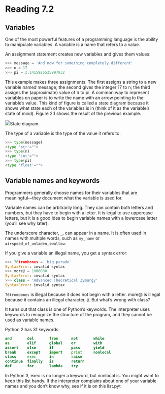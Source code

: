 # Reading 7.2

## Variables

One of the most powerful features of a programming language is the ability to manipulate variables. A variable is a name that refers to a value.

An assignment statement creates new variables and gives them values:

```python
>>> message = 'And now for something completely different'
>>> n = 17
>>> pi = 3.1415926535897932
```

This example makes three assignments. The first assigns a string to a new variable named message; the second gives the integer 17 to n; the third assigns the (approximate) value of π to pi. A common way to represent variables on paper is to write the name with an arrow pointing to the variable’s value. This kind of figure is called a state diagram because it shows what state each of the variables is in (think of it as the variable’s state of mind). Figure 2.1 shows the result of the previous example.

[![](http://www.greenteapress.com/thinkpython/html/thinkpython003.png)](http://www.greenteapress.com/thinkpython/html/thinkpython003.png)State diagram

The type of a variable is the type of the value it refers to.

```python
>>> type(message)
<type 'str'="">
>>> type(n)
<type 'int'="">
>>> type(pi)
<type 'float'="">
```

## Variable names and keywords

Programmers generally choose names for their variables that are meaningful—they document what the variable is used for.

Variable names can be arbitrarily long. They can contain both letters and numbers, but they have to begin with a letter. It is legal to use uppercase letters, but it is a good idea to begin variable names with a lowercase letter (you’ll see why later).

The underscore character, `_`, can appear in a name. It is often used in names with multiple words, such as `my_name` or `airspeed_of_unladen_swallow`.

If you give a variable an illegal name, you get a syntax error:

```python
>>> 76trombones = 'big parade'
SyntaxError: invalid syntax
>>> more@ = 1000000
SyntaxError: invalid syntax
>>> class = 'Advanced Theoretical Zymurgy'
SyntaxError: invalid syntax
```

`76trombones` is illegal because it does not begin with a letter. more@ is illegal because it contains an illegal character, `@`. But what’s wrong with class?

It turns out that class is one of Python’s keywords. The interpreter uses keywords to recognize the structure of the program, and they cannot be used as variable names.

Python 2 has 31 keywords:

```python
and       del       from      not       while
as        elif      global    or        with
assert    else      if        pass      yield
break     except    import    print     nonlocal
class     exec      in        raise
continue  finally   is        return
def       for       lambda    try
```

In Python 3, exec is no longer a keyword, but nonlocal is. You might want to keep this list handy. If the interpreter complains about one of your variable names and you don’t know why, see if it is on this list.pyt
